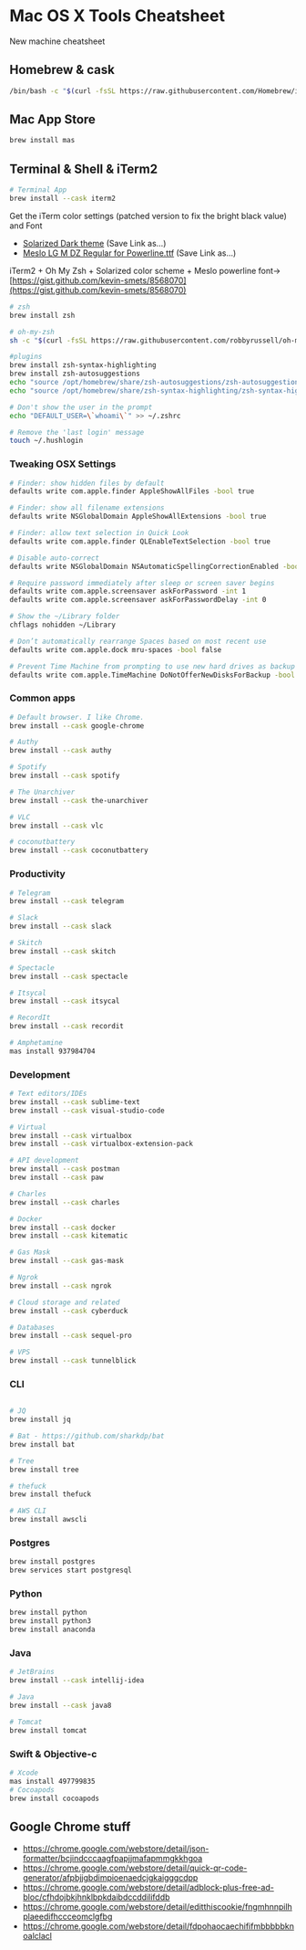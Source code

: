 # Mac OS X Tools Cheatsheet
New machine cheatsheet

## Homebrew & cask
```bash
/bin/bash -c "$(curl -fsSL https://raw.githubusercontent.com/Homebrew/install/HEAD/install.sh)"
```
## Mac App Store
```bash
brew install mas
```
## Terminal & Shell & iTerm2
```bash
# Terminal App
brew install --cask iterm2
```
Get the iTerm color settings (patched version to fix the bright black value) and Font

* [Solarized Dark theme](https://raw.githubusercontent.com/mbadolato/iTerm2-Color-Schemes/master/schemes/Solarized%20Dark%20-%20Patched.itermcolors) (Save Link as...)
* [Meslo LG M DZ Regular for Powerline.ttf](https://raw.githubusercontent.com/powerline/fonts/master/Meslo%20Dotted/Meslo%20LG%20M%20DZ%20Regular%20for%20Powerline.ttf) (Save Link as...)

iTerm2 + Oh My Zsh + Solarized color scheme + Meslo powerline font->
[https://gist.github.com/kevin-smets/8568070](https://gist.github.com/kevin-smets/8568070)

```bash
# zsh
brew install zsh

# oh-my-zsh
sh -c "$(curl -fsSL https://raw.githubusercontent.com/robbyrussell/oh-my-zsh/master/tools/install.sh)"

#plugins
brew install zsh-syntax-highlighting
brew install zsh-autosuggestions
echo "source /opt/homebrew/share/zsh-autosuggestions/zsh-autosuggestions.zsh" >> ~/.zshrc
echo "source /opt/homebrew/share/zsh-syntax-highlighting/zsh-syntax-highlighting.zsh" >> ~/.zshrc

# Don't show the user in the prompt
echo "DEFAULT_USER=\`whoami\`" >> ~/.zshrc

# Remove the 'last login' message
touch ~/.hushlogin

```
### Tweaking OSX Settings
```bash
# Finder: show hidden files by default
defaults write com.apple.finder AppleShowAllFiles -bool true

# Finder: show all filename extensions
defaults write NSGlobalDomain AppleShowAllExtensions -bool true

# Finder: allow text selection in Quick Look
defaults write com.apple.finder QLEnableTextSelection -bool true

# Disable auto-correct
defaults write NSGlobalDomain NSAutomaticSpellingCorrectionEnabled -bool false

# Require password immediately after sleep or screen saver begins
defaults write com.apple.screensaver askForPassword -int 1
defaults write com.apple.screensaver askForPasswordDelay -int 0

# Show the ~/Library folder
chflags nohidden ~/Library

# Don’t automatically rearrange Spaces based on most recent use
defaults write com.apple.dock mru-spaces -bool false

# Prevent Time Machine from prompting to use new hard drives as backup volume
defaults write com.apple.TimeMachine DoNotOfferNewDisksForBackup -bool true
```

### Common apps
```bash
# Default browser. I like Chrome.
brew install --cask google-chrome

# Authy
brew install --cask authy

# Spotify
brew install --cask spotify

# The Unarchiver
brew install --cask the-unarchiver

# VLC
brew install --cask vlc

# coconutbattery
brew install --cask coconutbattery
```

### Productivity
```bash
# Telegram
brew install --cask telegram

# Slack
brew install --cask slack

# Skitch
brew install --cask skitch

# Spectacle
brew install --cask spectacle

# Itsycal
brew install --cask itsycal

# RecordIt
brew install --cask recordit

# Amphetamine
mas install 937984704
```

### Development
```bash
# Text editors/IDEs
brew install --cask sublime-text
brew install --cask visual-studio-code

# Virtual
brew install --cask virtualbox
brew install --cask virtualbox-extension-pack

# API development
brew install --cask postman
brew install --cask paw

# Charles
brew install --cask charles

# Docker
brew install --cask docker
brew install --cask kitematic

# Gas Mask
brew install --cask gas-mask

# Ngrok
brew install --cask ngrok

# Cloud storage and related
brew install --cask cyberduck

# Databases
brew install --cask sequel-pro

# VPS
brew install --cask tunnelblick

```

### CLI
```bash

# JQ
brew install jq

# Bat - https://github.com/sharkdp/bat
brew install bat

# Tree
brew install tree

# thefuck
brew install thefuck

# AWS CLI
brew install awscli
```

### Postgres
```bash
brew install postgres
brew services start postgresql
```

### Python
```bash
brew install python
brew install python3
brew install anaconda
```

### Java
```bash
# JetBrains
brew install --cask intellij-idea

# Java
brew install --cask java8

# Tomcat
brew install tomcat
```

### Swift & Objective-c
```bash
# Xcode
mas install 497799835
# Cocoapods
brew install cocoapods
```

## Google Chrome stuff
- https://chrome.google.com/webstore/detail/json-formatter/bcjindcccaagfpapjjmafapmmgkkhgoa
- https://chrome.google.com/webstore/detail/quick-qr-code-generator/afpbjjgbdimpioenaedcjgkaigggcdpp
- https://chrome.google.com/webstore/detail/adblock-plus-free-ad-bloc/cfhdojbkjhnklbpkdaibdccddilifddb
- https://chrome.google.com/webstore/detail/editthiscookie/fngmhnnpilhplaeedifhccceomclgfbg
- https://chrome.google.com/webstore/detail/fdpohaocaechififmbbbbbknoalclacl
